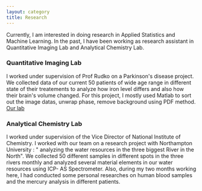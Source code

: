 ```yaml
---
layout: category
title: Research
---
```

Currently, I am interested in doing research in Applied Statistics and Machine Learning. In the past, I have been working as research assistant in Quantitative Imaging Lab and Analytical Chemistry Lab. 

### Quantitative Imaging Lab 
I worked under supervision of Prof Rudko on a Parkinson's disease project. We collected data of our current 50 patients of wide age range in different state of their treatements to analyze how iron level differs and also how their brain's volume changed. For this project, I mostly used Matlab to sort out the image datas, unwrap phase,  remove background using PDF method. [Our lab](https://www.rudkolab.com/lab-members)

### Analytical Chemistry Lab
I worked under supervision of the Vice Director of National Institute of Chemistry. I worked with our team on a research project with Northampton University : " analyzing the water resources in the three biggest River in the North". We collected 50 different samples in different spots in the three rivers monthly and analyzed several material elements in our water resources using ICP- AS Spectrometer. Also, during my two months working here, I had conducted some personal researches on human blood samples and the mercury analysis in different patients. 



